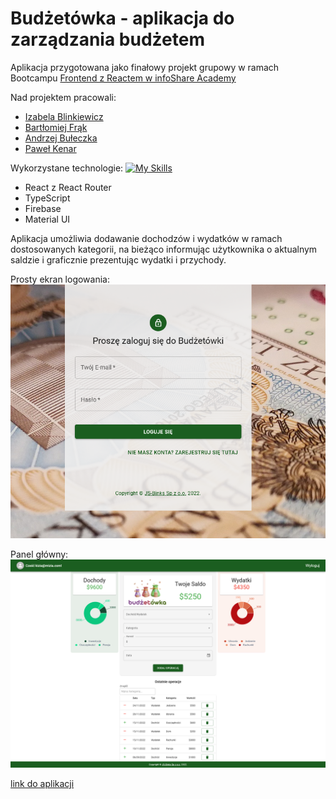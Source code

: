 # Budżetówka - aplikacja do zarządzania budżetem

Aplikacja przygotowana jako finałowy projekt grupowy w ramach Bootcampu [Frontend z Reactem w infoShare Academy](https://infoshareacademy.com/kurs/bootcamp-frontend/)

Nad projektem pracowali:
- [Izabela Blinkiewicz](https://github.com/izamarciniak123)
- [Bartłomiej Frąk](https://github.com/bartlomiej-fr)
- [Andrzej Bułeczka](https://github.com/AndrzejBuleczka)
- [Paweł Kenar](https://github.com/Pinkfloyd123)

Wykorzystane technologie:
[![My Skills](https://skills.thijs.gg/icons?i=js,html,css,react,ts,git,firebase)](https://skills.thijs.gg)
- React z React Router
- TypeScript
- Firebase
- Material UI

Aplikacja umożliwia dodawanie dochodzów i wydatków w ramach dostosowanych kategorii, na bieżąco informując użytkownika o aktualnym saldzie i graficznie prezentując wydatki i przychody.

Prosty ekran logowania:
![](./src/images/ekran_logowania.png)

Panel główny:
![](./src/images/panel_glowny.png)

[link do aplikacji](https://budzetowka.netlify.app/)
